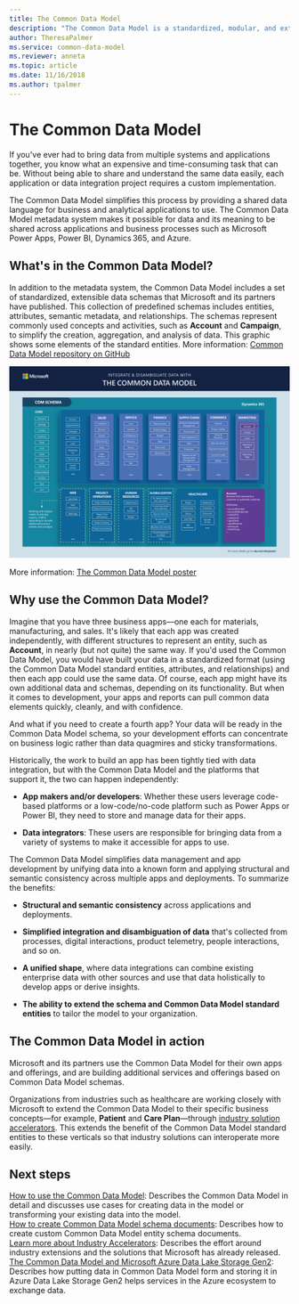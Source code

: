 ```yaml
---
title: The Common Data Model
description: "The Common Data Model is a standardized, modular, and extensible collection of data schemas that Microsoft published to help you build, use, and analyze data."
author: TheresaPalmer
ms.service: common-data-model
ms.reviewer: anneta
ms.topic: article
ms.date: 11/16/2018
ms.author: tpalmer
---
```



# The Common Data Model
<!--note from editor: Edits suggested, to shorten this topic a little and see whether it can flow better. I thought the "Why use..." section didn't lead naturally into the "Who uses.." section, and most of the "CDM in action..." section didn't really fit at all.-->
If you've ever had to bring data from multiple systems and applications together, you know what an expensive and time-consuming task that can be. Without being able to share and understand the same data easily, each application or data integration project requires a custom implementation.

The Common Data Model simplifies this process by providing a shared data language for business and analytical applications to use. The Common Data Model metadata system makes it possible for data and its meaning to be shared across applications and business processes such as Microsoft Power Apps, Power BI, Dynamics 365, and Azure.

## What's in the Common Data Model?

In addition to the metadata system, the Common Data Model includes a set of standardized, extensible data schemas that Microsoft and its partners have published. This collection of predefined schemas includes entities, attributes, semantic metadata, and relationships. The schemas represent commonly used concepts and activities, such as **Account** and **Campaign**, to simplify the creation, aggregation, and analysis of data. This graphic shows some elements of the standard entities. More information: [Common Data Model repository on GitHub](https://aka.ms/cdmrepo)

![Common Data Model](media/cdm-entities-v1.png "Common Data Model")

More information: [The Common Data Model poster](https://aka.ms/cdmposter)
<!--note from editor: This poster needs to spell out "CDM." At the bottom, the phrase "For more details go to aka.ms/cdmposter" needs to be deleted, because it's just pointing back at itself.-->

## Why use the Common Data Model?

<!--
The Common Data Model simplifies data management and app development by unifying data into a known form and applying structural and semantic consistency across multiple apps and deployments. In other words, if your data is in the model, you can use it in many apps, streamline the creation or use of other apps to use that data, and easily build reports for each of those apps (or all of them). In addition, data integrators who bring data from a variety of systems can focus on landing the data in the Common Data Model, instead of building a different model for each app.
-->

Imagine that you have three business apps&mdash;one each for materials, manufacturing, and sales. It's likely that each app was created independently, with different structures to represent an entity, such as **Account**, in nearly (but not quite) the same way. If you'd used the Common Data Model, you would have built your data in a standardized format (using the Common Data Model standard entities, attributes, and relationships) and then each app could use the same data. Of course, each app might have its own additional data and schemas, depending on its functionality. But when it comes to development<!--note from editor: not sure what this means-->, your apps and reports can pull common data elements quickly, cleanly, and with confidence.

And what if you need to create a fourth app? Your data will be ready in the Common Data Model schema, so your development efforts can concentrate on business logic rather than data quagmires and sticky transformations.

Historically, the work to build an app has been tightly tied with data integration, but with the Common Data Model and the platforms that support it, the two can happen independently:

- **App makers and/or developers**: Whether these users leverage code-based platforms or a low-code/no-code platform such as Power Apps or Power BI, they need to store and manage data for their apps.

- **Data integrators**: These users are responsible for bringing data from a variety of systems to make it accessible for apps to use.

The Common Data Model simplifies data management and app development by unifying data into a known form and applying structural and semantic consistency across multiple apps and deployments. To summarize the benefits:

- **Structural and semantic consistency** across applications and deployments.

- **Simplified integration and disambiguation of data** that's collected from processes, digital interactions, product telemetry, people interactions, and so on.

- **A unified shape**, where data integrations can combine existing enterprise data with other sources and use that data holistically to develop apps or derive insights.

- **The ability to extend the schema and Common Data Model standard entities** to tailor the model to your organization.

<!--You can use the Common Data Model to create data repositories that use the Common Data Model metadata system, and you can also transform your existing data into the Common Data Model standard schema. Either way, the efficiency that you get from standardization can expedite and streamline whatever you do next with your data.

## Who uses the Common Data Model?

A variety of customers, partners, and products use the Common Data Model, and all have the same goal of unifying data in a well-known form with semantic meaning.

- **App makers/developers**: Whether these users leverage code-based platforms or a low-code/no-code platform such as Power Apps or Power BI, they need to store and manage data for their apps.

- **Data integrators**: These users are responsible for bringing data from a variety of systems to make it accessible for apps to use.

Historically, the work to build an app has been tightly tied with data integration, but with the Common Data Model and the platforms that support it, the two can happen independently.
-->

## The Common Data Model in action
<!--note from editor: The only item in the list below that seems to fit "how organizations use the Common Data Model" is the discussion of industry accelerators.-->
Microsoft and its partners use the Common Data Model for their own apps and offerings, and are building additional services and offerings
based on Common Data Model schemas. 
<!--
These examples show how organizations use the Common Data Model:

- **Common Data Service**, which supports Dynamics and Power Apps, stores data in conformance with the Common Data Model definition. In fact, many of the original business entities in the Common Data Model came from Dynamics offerings, such as Dynamics 365 for Sales and Dynamics 365 for Marketing.
-->

Organizations from industries such as healthcare are working closely with Microsoft to extend the Common Data Model to their specific business concepts&mdash;for example, **Patient** and **Care Plan**&mdash;through [industry solution accelerators](industry-accelerators.md). This extends the benefit of the Common Data Model standard entities to these verticals so that industry solutions can interoperate more easily.

<!--
- **Power BI dataflows** allows you to ingest data into the Common Data Model form from a variety of sources such as Dynamics 365, Salesforce, Azure SQL Database, Excel, or SharePoint. Once you've connected and prepared your data, you can choose to map it to a Common Data Model standard entity or load it as a custom entity in Common Data Model form in Azure Data Lake Storage Gen2.

- **Azure Data Lake Storage Gen2** helps speed your transition from proof of concept to production by combining the power of a file system that's compatible with Hadoop, an integrated hierarchical namespace, and the massive scale and economy of Azure Blob Storage. The Common Data Model brings semantic consistency to data within the lake so that applications and services can interoperate more easily when data is stored in Common Data Model form.
-->
<!--note from editor: I realize we need something here, this isn't a very graceful transition. -->

## Next steps

[How to use the Common Data Model](use.md): Describes the Common Data Model in detail and discusses use cases for creating data in the model or transforming your existing data into the model.  
[How to create Common Data Model schema documents](creating-schemas.md): Describes how to create custom Common Data Model entity schema documents.   
[Learn more about Industry Accelerators](industry-accelerators.md): Describes the effort around industry extensions and the solutions that Microsoft has already released.  
[The Common Data Model and Microsoft Azure Data Lake Storage Gen2](data-lake.md): Describes how putting data in Common Data Model form and storing it in Azure Data Lake Storage Gen2 helps services in the Azure ecosystem to exchange data.
